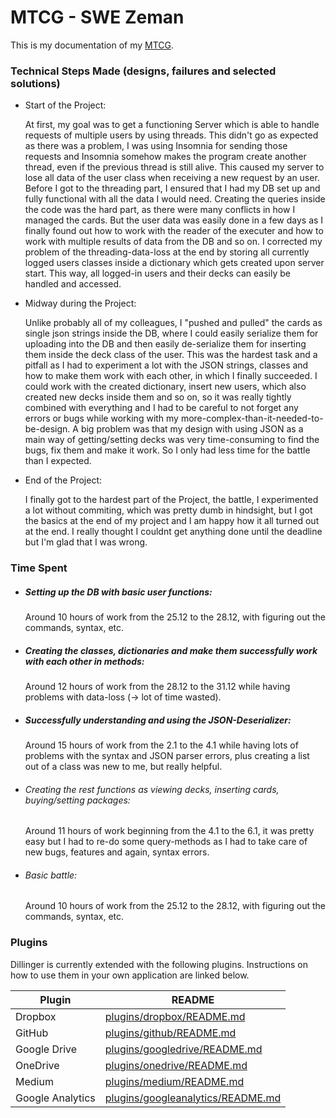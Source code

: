 # MTCG - SWE Zeman 

This is my documentation of my [MTCG][dill].

### Technical Steps Made (designs, failures and selected solutions)

- Start of the Project:

    At first, my goal was to get a functioning Server which is able to handle requests of multiple users by using threads.
This didn't go as expected as there was a problem, I was using Insomnia for sending those requests and Insomnia somehow makes the program create another thread, even if the previous thread is still alive. This caused my server to lose all data of the user class when receiving a new request by an user.
Before I got to the threading part, I ensured that I had my DB set up and fully functional with all the data I would need.
Creating the queries inside the code was the hard part, as there were many conflicts in how I managed the cards.
But the user data was easily done in a few days as I finally found out how to work with the reader of the executer and how to work with multiple results of data from the DB and so on.
I corrected my problem of the threading-data-loss at the end by storing all currently logged users classes inside a dictionary which gets created upon server start. 
    This way, all logged-in users and their decks can easily be handled and accessed. 



    
- Midway during the Project:

    Unlike probably all of my colleagues, I "pushed and pulled" the cards as single json strings inside the DB, where I could easily serialize them for uploading into the DB and then easily de-serialize them for inserting them inside the deck class of the user.
    This was the hardest task and a pitfall as I had to experiment a lot with the JSON strings, classes and how to make them work with each other, in which I finally succeeded.
    I could work with the created dictionary, insert new users, which also created new decks inside them and so on, so it was really tightly combined with everything and I had to be careful to not forget any errors or bugs while working with my more-complex-than-it-needed-to-be-design.
	A big problem was that my design with using JSON as a main way of getting/setting decks was very time-consuming to find the bugs, fix them and make it work. So I only had less time for the battle than I expected.

- End of the Project:

    I finally got to the hardest part of the Project, the battle, I experimented a lot without commiting, which was pretty dumb in hindsight, but I got the basics at the end of my project and I am happy how it all turned out at the end.
    I really thought I couldnt get anything done until the deadline but I'm glad that I was wrong.
    


### Time Spent

- ##### Setting up the DB with basic user functions:
    Around 10 hours of work from the 25.12 to the 28.12, with figuring out the commands, syntax, etc.

- ##### Creating the classes, dictionaries and make them successfully work with each other in methods:
    Around 12 hours of work from the 28.12 to the 31.12 while having problems with data-loss (-> lot of time wasted).

- ##### Successfully understanding and using the JSON-Deserializer:
    Around 15 hours of work from the 2.1 to the 4.1 while having lots of problems with the syntax and JSON parser errors, plus creating a list out of a class was new to me, but really helpful.

- ###### Creating the rest functions as viewing decks, inserting cards, buying/setting packages:
    Around 11 hours of work beginning from the 4.1 to the 6.1, it was pretty easy but I had to re-do some query-methods as I had to take care of new bugs, features and again, syntax errors.

- ###### Basic battle:
    Around 10 hours of work from the 25.12 to the 28.12, with figuring out the commands, syntax, etc.


### Plugins

Dillinger is currently extended with the following plugins. Instructions on how to use them in your own application are linked below.

| Plugin | README |
| ------ | ------ |
| Dropbox | [plugins/dropbox/README.md][PlDb] |
| GitHub | [plugins/github/README.md][PlGh] |
| Google Drive | [plugins/googledrive/README.md][PlGd] |
| OneDrive | [plugins/onedrive/README.md][PlOd] |
| Medium | [plugins/medium/README.md][PlMe] |
| Google Analytics | [plugins/googleanalytics/README.md][PlGa] |



[//]: # (These are reference links used in the body of this note and get stripped out when the markdown processor does its job. There is no need to format nicely because it shouldn't be seen. Thanks SO - http://stackoverflow.com/questions/4823468/store-comments-in-markdown-syntax)


   [dill]: <https://github.com/Grengster/SWE1-MTCG>


   [PlDb]: <https://github.com/joemccann/dillinger/tree/master/plugins/dropbox/README.md>
   [PlGh]: <https://github.com/joemccann/dillinger/tree/master/plugins/github/README.md>
   [PlGd]: <https://github.com/joemccann/dillinger/tree/master/plugins/googledrive/README.md>
   [PlOd]: <https://github.com/joemccann/dillinger/tree/master/plugins/onedrive/README.md>
   [PlMe]: <https://github.com/joemccann/dillinger/tree/master/plugins/medium/README.md>
   [PlGa]: <https://github.com/RahulHP/dillinger/blob/master/plugins/googleanalytics/README.md>
